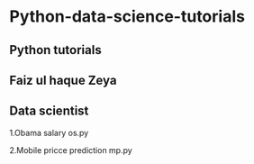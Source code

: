 # Python-data-science-tutorials
<h2>Python tutorials</h2>
<h2>Faiz ul haque Zeya</h2>
<h2>Data scientist</h2>
1.Obama salary os.py<p>
2.Mobile pricce prediction mp.py 


